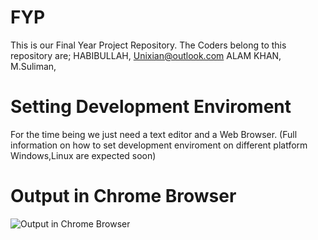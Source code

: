 # FYP
This is our Final Year Project Repository.
The Coders belong to this repository are;
HABIBULLAH, Unixian@outlook.com 
ALAM KHAN, 
M.Suliman, 
# Setting Development Enviroment
 For the time being we just need a text editor and a Web Browser.
 (Full information on how to set development enviroment on different platform Windows,Linux are expected soon)
# Output in Chrome Browser
![Output in Chrome Browser](http://funkyimg.com/i/2kcEw.png "Output in Chrome Browser")
